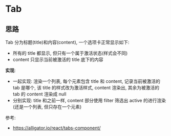 # Tab

## 思路
Tab 分为标题(title)和内容(content), 一个选项卡正常显示如下:
- 所有的 title 都显示, 但只有一个属于激活状态(样式会不同)
- content 只显示当前被激活的 title 底下的内容

**实现**:
- 一起实现: 渲染一个列表, 每个元素包含 title 和 content, 记录当前被激活的 tab 是哪个, 该 title 的样式改为激活样式, content 渲染出, 其余为被激活的 tab 的 content 渲染成 null
- 分别实现: title 和之前一样, content 部分使用 filter 筛选出 active 的进行渲染(还是一个列表, 但只存在一个元素)

参考:
- https://alligator.io/react/tabs-component/ 

